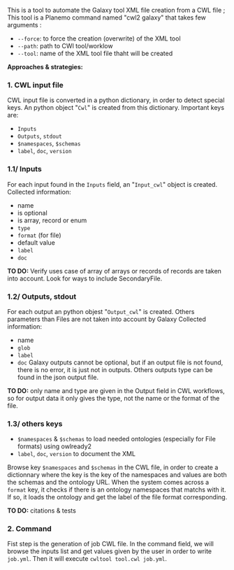 This is a tool to automate the Galaxy tool XML file creation from a CWL file ;
This tool is a Planemo command named "cwl2 galaxy" that takes few arguments :
- `--force`: to force the creation (overwrite) of the XML tool
- `--path`: path to CWl tool/worklow
- `--tool`: name of the XML tool file thaht will be created

**Approaches & strategies:**


### 1. CWL input file 
CWL input file is converted in a python dictionary, in order to detect special keys.
An python object "`Cwl`" is created from this dictionary.
Important keys are:
- `Inputs`
- `Outputs`, `stdout`
- `$namespaces`, `$schemas`
- `label`, `doc`, `version`


### 1.1/ Inputs
For each input found in the `Inputs` field, an "`Input_cwl`" object is created.
Collected information:
- name
- is optional
- is array, record or enum
- `type`
- `format` (for file)
- default value
- `label`
- `doc`

**TO DO:** Verify uses case of array of arrays or records of records are taken into account. 
Look for ways to include SecondaryFile.

### 1.2/ Outputs, stdout
For each output an python objest "`Output_cwl`" is created.
Others parameters than Files are not taken into account by Galaxy
Collected information:
- name
- `glob`
- `label`
- `doc`
Galaxy outputs cannot be optional, but if an output file is not found, there is no error, it is just not in outputs.
Others outputs type can be found in the json output file.

**TO DO:** only name and type are given in the Output field in CWL workflows, so for output data it only gives the type, not the name or the format of the file.


### 1.3/ others keys
- `$namespaces` & `$schemas` to load needed ontologies (especially for File formats) using owlready2
- `label`, `doc`, `version` to document the XML

Browse key `$namespaces` and `$schemas` in the CWL file, in order to create a dictionnary where the key is the key of the namespaces and values are both the schemas and the ontology URL.
When the system comes across a `format` key, it checks if there is an ontology namespaces that matchs with it. If so, it loads the ontology and get the label of the file format corresponding.

**TO DO:** citations & tests

### 2. Command
Fist step is the generation of job CWL file. In the command field, we will browse the inputs list and get values given by the user in order to write `job.yml`.
Then it will execute `cwltool tool.cwl job.yml`.




